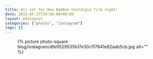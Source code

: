 ```yaml
---
title: All set for New Bamboo nostalgia film night!
date: 2015-05-27T10:58:00+00:00
layout: photopost
categories: ["photos", "instagram"]
tags: []
---
```


<figure class="photo photo--square">
  {% picture photo-square blog/instagram/dfe9529535b17e30c1f7641e82aab5cb.jpg alt="" %}
</figure>


